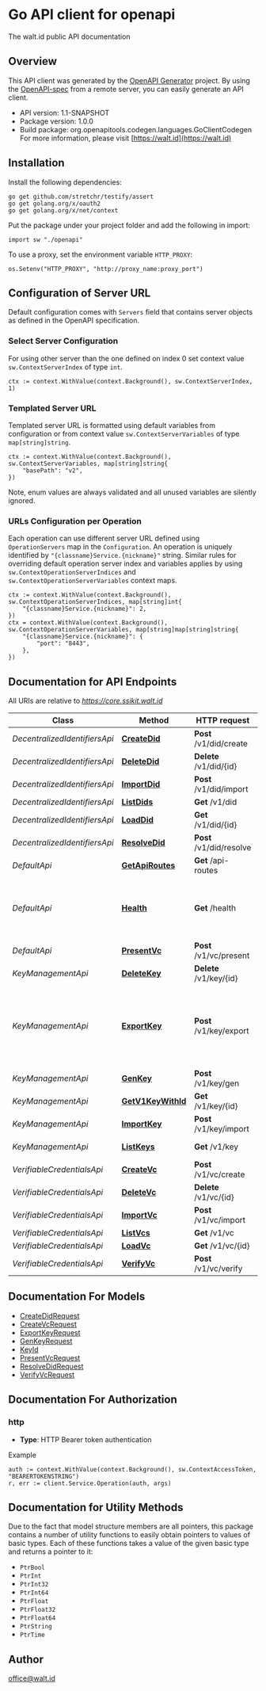 # Go API client for openapi

The walt.id public API documentation

## Overview
This API client was generated by the [OpenAPI Generator](https://openapi-generator.tech) project.  By using the [OpenAPI-spec](https://www.openapis.org/) from a remote server, you can easily generate an API client.

- API version: 1.1-SNAPSHOT
- Package version: 1.0.0
- Build package: org.openapitools.codegen.languages.GoClientCodegen
For more information, please visit [https://walt.id](https://walt.id)

## Installation

Install the following dependencies:

```shell
go get github.com/stretchr/testify/assert
go get golang.org/x/oauth2
go get golang.org/x/net/context
```

Put the package under your project folder and add the following in import:

```golang
import sw "./openapi"
```

To use a proxy, set the environment variable `HTTP_PROXY`:

```golang
os.Setenv("HTTP_PROXY", "http://proxy_name:proxy_port")
```

## Configuration of Server URL

Default configuration comes with `Servers` field that contains server objects as defined in the OpenAPI specification.

### Select Server Configuration

For using other server than the one defined on index 0 set context value `sw.ContextServerIndex` of type `int`.

```golang
ctx := context.WithValue(context.Background(), sw.ContextServerIndex, 1)
```

### Templated Server URL

Templated server URL is formatted using default variables from configuration or from context value `sw.ContextServerVariables` of type `map[string]string`.

```golang
ctx := context.WithValue(context.Background(), sw.ContextServerVariables, map[string]string{
	"basePath": "v2",
})
```

Note, enum values are always validated and all unused variables are silently ignored.

### URLs Configuration per Operation

Each operation can use different server URL defined using `OperationServers` map in the `Configuration`.
An operation is uniquely identified by `"{classname}Service.{nickname}"` string.
Similar rules for overriding default operation server index and variables applies by using `sw.ContextOperationServerIndices` and `sw.ContextOperationServerVariables` context maps.

```
ctx := context.WithValue(context.Background(), sw.ContextOperationServerIndices, map[string]int{
	"{classname}Service.{nickname}": 2,
})
ctx = context.WithValue(context.Background(), sw.ContextOperationServerVariables, map[string]map[string]string{
	"{classname}Service.{nickname}": {
		"port": "8443",
	},
})
```

## Documentation for API Endpoints

All URIs are relative to *https://core.ssikit.walt.id*

Class | Method | HTTP request | Description
------------ | ------------- | ------------- | -------------
*DecentralizedIdentifiersApi* | [**CreateDid**](docs/DecentralizedIdentifiersApi.md#createdid) | **Post** /v1/did/create | Create DID
*DecentralizedIdentifiersApi* | [**DeleteDid**](docs/DecentralizedIdentifiersApi.md#deletedid) | **Delete** /v1/did/{id} | Delete DID
*DecentralizedIdentifiersApi* | [**ImportDid**](docs/DecentralizedIdentifiersApi.md#importdid) | **Post** /v1/did/import | Import DID
*DecentralizedIdentifiersApi* | [**ListDids**](docs/DecentralizedIdentifiersApi.md#listdids) | **Get** /v1/did | List DIDs
*DecentralizedIdentifiersApi* | [**LoadDid**](docs/DecentralizedIdentifiersApi.md#loaddid) | **Get** /v1/did/{id} | Load DID
*DecentralizedIdentifiersApi* | [**ResolveDid**](docs/DecentralizedIdentifiersApi.md#resolvedid) | **Post** /v1/did/resolve | Resolve DID
*DefaultApi* | [**GetApiRoutes**](docs/DefaultApi.md#getapiroutes) | **Get** /api-routes | Get apiRoutes
*DefaultApi* | [**Health**](docs/DefaultApi.md#health) | **Get** /health | Returns HTTP 200 in case all services are up and running
*DefaultApi* | [**PresentVc**](docs/DefaultApi.md#presentvc) | **Post** /v1/vc/present | Present VC
*KeyManagementApi* | [**DeleteKey**](docs/KeyManagementApi.md#deletekey) | **Delete** /v1/key/{id} | Delete key
*KeyManagementApi* | [**ExportKey**](docs/KeyManagementApi.md#exportkey) | **Post** /v1/key/export | Exports public and private key part (if supported by underlying keystore)
*KeyManagementApi* | [**GenKey**](docs/KeyManagementApi.md#genkey) | **Post** /v1/key/gen | Generate key
*KeyManagementApi* | [**GetV1KeyWithId**](docs/KeyManagementApi.md#getv1keywithid) | **Get** /v1/key/{id} | Load public key
*KeyManagementApi* | [**ImportKey**](docs/KeyManagementApi.md#importkey) | **Post** /v1/key/import | Import key
*KeyManagementApi* | [**ListKeys**](docs/KeyManagementApi.md#listkeys) | **Get** /v1/key | List of key IDs
*VerifiableCredentialsApi* | [**CreateVc**](docs/VerifiableCredentialsApi.md#createvc) | **Post** /v1/vc/create | Create VC
*VerifiableCredentialsApi* | [**DeleteVc**](docs/VerifiableCredentialsApi.md#deletevc) | **Delete** /v1/vc/{id} | Delete VC
*VerifiableCredentialsApi* | [**ImportVc**](docs/VerifiableCredentialsApi.md#importvc) | **Post** /v1/vc/import | Import VC
*VerifiableCredentialsApi* | [**ListVcs**](docs/VerifiableCredentialsApi.md#listvcs) | **Get** /v1/vc | List VCs
*VerifiableCredentialsApi* | [**LoadVc**](docs/VerifiableCredentialsApi.md#loadvc) | **Get** /v1/vc/{id} | Load VC
*VerifiableCredentialsApi* | [**VerifyVc**](docs/VerifiableCredentialsApi.md#verifyvc) | **Post** /v1/vc/verify | Verify VC


## Documentation For Models

 - [CreateDidRequest](docs/CreateDidRequest.md)
 - [CreateVcRequest](docs/CreateVcRequest.md)
 - [ExportKeyRequest](docs/ExportKeyRequest.md)
 - [GenKeyRequest](docs/GenKeyRequest.md)
 - [KeyId](docs/KeyId.md)
 - [PresentVcRequest](docs/PresentVcRequest.md)
 - [ResolveDidRequest](docs/ResolveDidRequest.md)
 - [VerifyVcRequest](docs/VerifyVcRequest.md)


## Documentation For Authorization



### http

- **Type**: HTTP Bearer token authentication

Example

```golang
auth := context.WithValue(context.Background(), sw.ContextAccessToken, "BEARERTOKENSTRING")
r, err := client.Service.Operation(auth, args)
```


## Documentation for Utility Methods

Due to the fact that model structure members are all pointers, this package contains
a number of utility functions to easily obtain pointers to values of basic types.
Each of these functions takes a value of the given basic type and returns a pointer to it:

* `PtrBool`
* `PtrInt`
* `PtrInt32`
* `PtrInt64`
* `PtrFloat`
* `PtrFloat32`
* `PtrFloat64`
* `PtrString`
* `PtrTime`

## Author

office@walt.id

